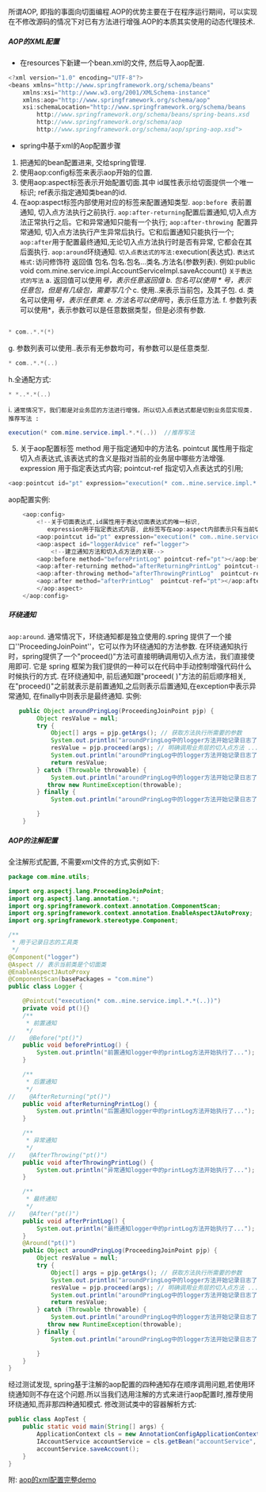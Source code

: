 所谓AOP, 即指的事面向切面编程.AOP的优势主要在于在程序运行期间，可以实现在不修改源码的情况下对已有方法进行增强.AOP的本质其实使用的动态代理技术.

#####   AOP的XML配置
* 在resources下新建一个bean.xml的文件, 然后导入aop配置.

```java
<?xml version="1.0" encoding="UTF-8"?>
<beans xmlns="http://www.springframework.org/schema/beans"
    xmlns:xsi="http://www.w3.org/2001/XMLSchema-instance"
    xmlns:aop="http://www.springframework.org/schema/aop"
    xsi:schemaLocation="http://www.springframework.org/schema/beans
        http://www.springframework.org/schema/beans/spring-beans.xsd
        http://www.springframework.org/schema/aop
        http://www.springframework.org/schema/aop/spring-aop.xsd">

```
*  spring中基于xml的Aop配置步骤
1) 把通知的bean配置进来, 交给spring管理.
2) 使用aop:config标签来表示aop开始的位置.
3) 使用aop:aspect标签表示开始配置切面.其中 id属性表示给切面提供一个唯一标识; ref表示指定通知类bean的id.
4) 在aop:aspect标签内部使用对应的标签来配置通知类型.
```aop:before ```表前置通知, 切入点方法执行之前执行.
```aop:after-returning```配置后置通知,切入点方法正常执行之后。它和异常通知只能有一个执行;
```aop:after-throwing ```配置异常通知, 切入点方法执行产生异常后执行。它和后置通知只能执行一个;
```aop:after```用于配置最终通知,无论切入点方法执行时是否有异常, 它都会在其后面执行.
```aop:around```环绕通知.
```切入点表达式的写法:```execution(表达式).
```表达式格式:```访问修饰符 返回值 包名.包名.包名...类名.方法名(参数列表).
例如:public void com.mine.service.impl.AccountServiceImpl.saveAccount()
```关于表达式的写法```
a. 返回值可以使用*号，表示任意返回值 
b. 包名可以使用 * 号，表示任意包，但是有几级包，需要写几个*
c. 使用..来表示当前包，及其子包.
d. 类名可以使用*号，表示任意类.
e. 方法名可以使用*号，表示任意方法.
f. 参数列表可以使用*，表示参数可以是任意数据类型，但是必须有参数.
```java

* com..*.*(*)
```

g. 参数列表可以使用..表示有无参数均可，有参数可以是任意类型.

```java
* com..*.*(..)
```

h.全通配方式:
```java
* *..*.*(..)
```
i. ```通常情况下，我们都是对业务层的方法进行增强，所以切入点表达式都是切到业务层实现类.推荐写法 : ```

```java
execution(* com.mine.service.impl.*.*(..))  //推荐写法
```
5) 关于aop配置标签
method 用于指定通知中的方法名.
pointcut 属性用于指定切入点表达式,该表达式的含义是指对当前的业务层中哪些方法增强.
expression 用于指定表达式内容;
pointcut-ref 指定切入点表达式的引用; 
```java
<aop:pointcut id="pt" expression="execution(* com..mine.service.impl.*.*(..))"/>
```

aop配置实例:

```java
    <aop:config>
        <!--关于切面表达式,id属性用于表达切面表达式的唯一标识,
           expression用于指定表达式内容, 此标签写在aop:aspect内部表示只有当前切面可用,写在外面表示所有切面可用.-->
        <aop:pointcut id="pt" expression="execution(* com..mine.service.impl.*.*(..))"/>
        <aop:aspect id="loggerAdvice" ref="logger">
            <!--建立通知方法和切入点方法的关联-->
        <aop:before method="beforePrintLog" pointcut-ref="pt"></aop:before>
        <aop:after-returning method="afterReturningPrintLog" pointcut-ref="pt"></aop:after-returning>
        <aop:after-throwing method="afterThrowingPrintLog"  pointcut-ref="pt"></aop:after-throwing>
        <aop:after method="afterPrintLog"  pointcut-ref="pt"></aop:after>
        </aop:aspect>
    </aop:config>
```

##### 环绕通知
```aop:around```. 通常情况下，环绕通知都是独立使用的.spring 提供了一个接口''ProceedingJoinPoint''，它可以作为环绕通知的方法参数. 在环绕通知执行时，spring提供了一个"proceed()"方法可直接明确调用切入点方法，我们直接使用即可.
它是 spring 框架为我们提供的一种可以在代码中手动控制增强代码什么时候执行的方式.
在环绕通知中, 前后通知跟"proceed( )"方法的前后顺序相关, 在"proceed()"之前就表示是前置通知,之后则表示后置通知,在exception中表示异常通知, 在finally中则表示是最终通知.
实例:

```java
   public Object aroundPringLog(ProceedingJoinPoint pjp) {
        Object resValue = null;
        try {
            Object[] args = pjp.getArgs(); // 获取方法执行所需要的参数
            System.out.println("aroundPringLog中的logger方法开始记录日志了...前置");
            resValue = pjp.proceed(args); // 明确调用业务层的切入点方法 ....切入点方法
            System.out.println("aroundPringLog中的logger方法开始记录日志了...后置");
            return resValue;
        } catch (Throwable throwable) {
            System.out.println("aroundPringLog中的logger方法开始记录日志了...异常");
           throw new RuntimeException(throwable);
        } finally {
            System.out.println("aroundPringLog中的logger方法开始记录日志了...最终");

        }
    }

```
#####   AOP的注解配置
全注解形式配置, 不需要xml文件的方式,实例如下:
```java
package com.mine.utils;

import org.aspectj.lang.ProceedingJoinPoint;
import org.aspectj.lang.annotation.*;
import org.springframework.context.annotation.ComponentScan;
import org.springframework.context.annotation.EnableAspectJAutoProxy;
import org.springframework.stereotype.Component;

/**
 * 用于记录日志的工具类
 */
@Component("logger")
@Aspect // 表示当前类是个切面类
@EnableAspectJAutoProxy
@ComponentScan(basePackages = "com.mine")
public class Logger {

    @Pointcut("execution(* com..mine.service.impl.*.*(..))")
    private void pt(){}
    /**
     * 前置通知
     */
//    @Before("pt()")
    public void beforePrintLog() {
        System.out.println("前置通知logger中的printLog方法开始执行了...");
    }

    /**
     * 后置通知
     */
//    @AfterReturning("pt()")
    public void afterReturningPrintLog() {
        System.out.println("后置通知logger中的printLog方法开始执行了...");
    }

    /**
     * 异常通知
     */
//    @AfterThrowing("pt()")
    public void afterThrowingPrintLog() {
        System.out.println("异常通知logger中的printLog方法开始执行了...");
    }

    /**
     * 最终通知
     */
//    @After("pt()")
    public void afterPrintLog() {
        System.out.println("最终通知logger中的printLog方法开始执行了...");
    }
    @Around("pt()")
    public Object aroundPringLog(ProceedingJoinPoint pjp) {
        Object resValue = null;
        try {
            Object[] args = pjp.getArgs(); // 获取方法执行所需要的参数
            System.out.println("aroundPringLog中的logger方法开始记录日志了...前置");
            resValue = pjp.proceed(args); // 明确调用业务层的切入点方法 ....切入点方法
            System.out.println("aroundPringLog中的logger方法开始记录日志了...后置");
            return resValue;
        } catch (Throwable throwable) {
            System.out.println("aroundPringLog中的logger方法开始记录日志了...异常");
           throw new RuntimeException(throwable);
        } finally {
            System.out.println("aroundPringLog中的logger方法开始记录日志了...最终");

        }
    }
}


```

经过测试发现, spring基于注解的aop配置的四种通知存在顺序调用问题,若使用环绕通知则不存在这个问题.所以当我们选用注解的方式来进行aop配置时,推荐使用环绕通知,而非那四种通知模式.
修改测试类中的容器解析方式:

```java
public class AopTest {
    public static void main(String[] args) {
        ApplicationContext cls = new AnnotationConfigApplicationContext(Logger.class);
        IAccountService accountService = cls.getBean("accountService", IAccountService.class);
        accountService.saveAccount();
    }
}

```
附: [aop的xml配置完整demo](https://github.com/mayboo/java_study/tree/master/demo/spring%E5%9F%BA%E4%BA%8Exml%E7%9A%84Aop%E9%85%8D%E7%BD%AE)